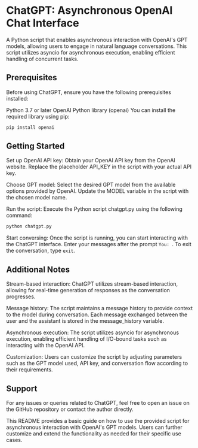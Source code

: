 # ChatGPT: Asynchronous OpenAI Chat Interface
A Python script that enables asynchronous interaction with OpenAI's GPT models, allowing users to engage in natural language conversations. This script utilizes asyncio for asynchronous execution, enabling efficient handling of concurrent tasks.

## Prerequisites
Before using ChatGPT, ensure you have the following prerequisites installed:

Python 3.7 or later
OpenAI Python library (openai)
You can install the required library using pip:

```sh
pip install openai
```

## Getting Started
Set up OpenAI API key: Obtain your OpenAI API key from the OpenAI website. Replace the placeholder API_KEY in the script with your actual API key.

Choose GPT model: Select the desired GPT model from the available options provided by OpenAI. Update the MODEL variable in the script with the chosen model name.

Run the script: Execute the Python script chatgpt.py using the following command:

```sh
python chatgpt.py
```

Start conversing: Once the script is running, you can start interacting with the ChatGPT interface. Enter your messages after the prompt `You: `. To exit the conversation, type `exit`.

## Additional Notes

Stream-based interaction: ChatGPT utilizes stream-based interaction, allowing for real-time generation of responses as the conversation progresses.

Message history: The script maintains a message history to provide context to the model during conversation. Each message exchanged between the user and the assistant is stored in the message_history variable.

Asynchronous execution: The script utilizes asyncio for asynchronous execution, enabling efficient handling of I/O-bound tasks such as interacting with the OpenAI API.

Customization: Users can customize the script by adjusting parameters such as the GPT model used, API key, and conversation flow according to their requirements.

## Support
For any issues or queries related to ChatGPT, feel free to open an issue on the GitHub repository or contact the author directly.

This README provides a basic guide on how to use the provided script for asynchronous interaction with OpenAI's GPT models. Users can further customize and extend the functionality as needed for their specific use cases.
